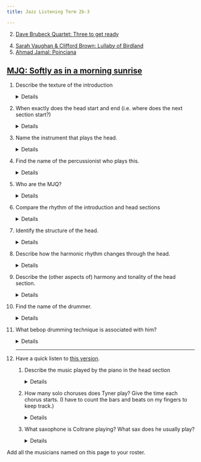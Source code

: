 ```yaml
---
title: Jazz Listening Term 2b-3

---
```


<!-- Lee Konitz & Jimmy Guiffre: Someone to watch over me -->

<!-- 1. [Lee Konitz & Jimmy Guiffre: Someone to watch over me](https://www.youtube.com/watch?v=ul-5qsJlocI) -->
2. [Dave Brubeck Quartet: Three to get ready](https://www.youtube.com/watch?v=M7FpW4dXznA)
<!--3. [Gerry Mulligan Quartet: Bernie's tune](https://www.youtube.com/watch?v=bheZvff6qOc)-->
4. [Sarah Vaughan & Clifford Brown: Lullaby of Birdland](https://www.youtube.com/watch?v=tTsV56J16iU)
5. [Ahmad Jamal: Poinciana](https://www.youtube.com/watch?v=Z0e2G32f3IU&list=PLTYibwdxbb3UnzzITkjtsKcvNAIg_JO2b&index=4)

## [MJQ: Softly as in a morning sunrise](https://www.youtube.com/watch?v=Q97dhFfAegw)

1. Describe the texture of the introduction

	<details>Polyphonic/contrapuntal</details>
	
2. When exactly does the head start and end (i.e. where does the next section start?)

	<details>0:13, 1:07</details>
	
2. Name the instrument that plays the head.

	<details>Vibraphone</details>
	
2. Find the name of the percussionist who plays this.

	<details>Milt Jackson</details>
	
2. Who are the MJQ?

	<details>Modern Jazz Quartet</details>
	
3. Compare the rhythm of the introduction and head sections

	<details>The introduction uses straight quavers and the head uses swung quavers</details>
	
4. Identify the structure of the head.

	<details>AABA. 32-bar song form.</details>
	
6. Describe how the harmonic rhythm changes through the head.

	<details>The A sections have a faster harmonic rhythm: either one or two changes per bar. The B section has generally one chord change every two bars.</details>

5. Describe the (other aspects of) harmony and tonality of the head section.

	<details>
	<ul>
		<li>The A sections mainly focus on the tonic chord. The chord progression in the A sections is very repetitive, arriving at Chord V and then descending back down to i each time.</li>
		<li>The head is in a minor key.</li>
		<li>The B section starts in the relative major key. However this quickly modulates back to the tonic minor.</li>
	</ul>
	</details>
	



3. Find the name of the drummer.

	<details>Kenny Clarke</details>
	
4. What bebop drumming technique is associated with him?

	<details>"(Dropping) bombs"</details>
	
	<hr>

1. Have a quick listen to [this version](https://www.youtube.com/watch?v=e57F_Rm3xI4).

	1. Describe the music played by the piano in the head section
		
		<details>A sections of the head are played in octaves. Tyner embellishes rhythms. In the B section he improvises instead of playing the melody. The B section uses comping in the left hand. Chord extensions used, e.g. a V7#9 chord in the final turnaround</details>
		
	1. How many solo choruses does Tyner play? Give the time each chorus starts. (I have to count the bars and beats on my fingers to keep track.)

		<details>4 choruses in total. Each is about 38 seconds long.
		
		<ol>
			<li>0:39</li>
			<li>1:17</li>
			<li>1:55</li>
			<li>2:32. This starts with four bars of dominant pedals at the start of the first two A sections.</li>
			<li>Coltrane starts at 3:10</li>
		</ol>
		
		</details>
		
	1. What saxophone is Coltrane playing? What sax does he usually play?

		<details>Soprano sax here. He usually plays tenor.</details>
		
Add all the musicians named on this page to your roster.